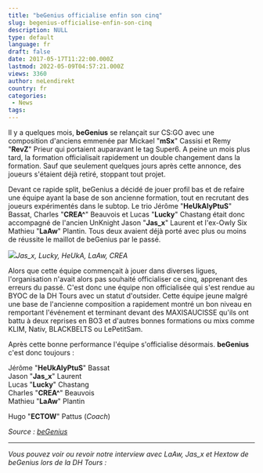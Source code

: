 ```yaml
---
title: "beGenius officialise enfin son cinq"
slug: begenius-officialise-enfin-son-cinq
description: NULL
type: default
language: fr
draft: false
date: 2017-05-17T11:22:00.000Z
lastmod: 2022-05-09T04:57:21.000Z
views: 3360
author: neLendirekt
country: fr
categories:
 - News
tags:
---
```

Il y a quelques mois, **beGenius** se relançait sur CS:GO avec une composition d'anciens emmenée par Mickael "**mSx**" Cassisi et Remy "**RevZ**" Prieur qui portaient auparavant le tag Super6\. A peine un mois plus tard, la formation officialisait rapidement un double changement dans la formation. Sauf que seulement quelques jours après cette annonce, des joueurs s'étaient déjà retiré, stoppant tout projet.

Devant ce rapide split, beGenius a décidé de jouer profil bas et de refaire une équipe ayant la base de son ancienne formation, tout en recrutant des joueurs expérimentés dans le subtop. Le trio Jérôme "**HeUkAlyPtuS**" Bassat, Charles "**CREA^**" Beauvois et Lucas "**Lucky**" Chastang était donc accompagné de l'ancien UnKnight Jason "**Jas\_x**" Laurent et l'ex-Owly Six Mathieu "**LaAw**" Plantin. Tous deux avaient déjà porté avec plus ou moins de réussite le maillot de beGenius par le passé.  
  
![](/storage/images/591c2ceee5c1c_csgo-sitepng.png)_Jas\_x, Lucky, HeUkA, LaAw, CREA_

Alors que cette équipe commençait à jouer dans diverses ligues, l'organisation n'avait alors pas souhaité officialiser ce cinq, apprenant des erreurs du passé. C'est donc une équipe non officialisée qui s'est rendue au BYOC de la DH Tours avec un statut d'outsider. Cette équipe jeune malgré une base de l'ancienne composition a rapidement montré un bon niveau en remportant l'événement et terminant devant des MAXISAUCISSE qu'ils ont battu à deux reprises en BO3 et d'autres bonnes formations ou mixs comme KLIM, Nativ, BLACKBELTS ou LePetitSam.

Après cette bonne performance l'équipe s'officialise désormais. **beGenius** c'est donc toujours : 

Jérôme "**HeUkAlyPtuS**" Bassat  
Jason "**Jas\_x**" Laurent  
Lucas "**Lucky**" Chastang  
Charles "**CREA^**" Beauvois  
Mathieu "**LaAw**" Plantin  
  
Hugo "**ECTOW**" Pattus (_Coach_)

_Source : [beGenius](http://fr.begenius-esc.com/counter-strike-team/begenius-esc-de-retour-sur-csgo/)_

---

_Vous pouvez voir ou revoir notre interview avec LaAw, Jas\_x et Hextow de beGenius lors de la DH Tours :_
